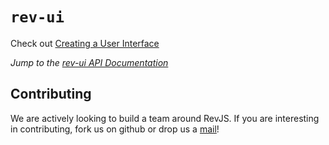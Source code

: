 
# `rev-ui`

Check out [Creating a User Interface](../creating_a_ui/overview.md)

*Jump to the [rev-ui API Documentation](/api/rev-ui)*

## Contributing

We are actively looking to build a team around RevJS. If you are interesting in
contributing, fork us on github or drop us a
[mail](mailto:russ@russellbriggs.co)!
